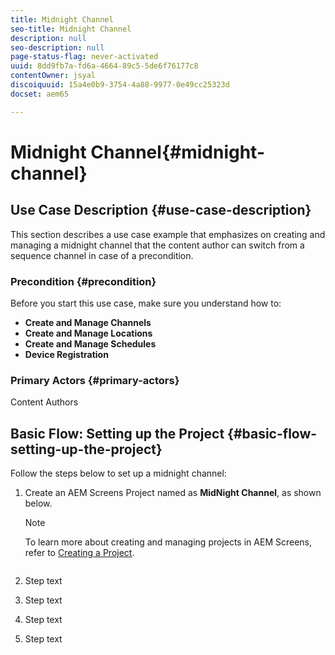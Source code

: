 ```yaml
---
title: Midnight Channel
seo-title: Midnight Channel
description: null
seo-description: null
page-status-flag: never-activated
uuid: 8dd9fb7a-fd6a-4664-89c5-5de6f76177c8
contentOwner: jsyal
discoiquuid: 15a4e0b9-3754-4a88-9977-0e49cc25323d
docset: aem65

---
```


# Midnight Channel{#midnight-channel}

## Use Case Description {#use-case-description}

This section describes a use case example that emphasizes on creating and managing a midnight channel that the content author can switch from a sequence channel in case of a precondition.

### Precondition {#precondition}

Before you start this use case, make sure you understand how to:

* **Create and Manage Channels**
* **Create and Manage Locations**
* **Create and Manage Schedules**
* **Device Registration**

### Primary Actors {#primary-actors}

Content Authors

## Basic Flow: Setting up the Project {#basic-flow-setting-up-the-project}

Follow the steps below to set up a midnight channel:

1. Create an AEM Screens Project named as **MidNight Channel**, as shown below.

   >[!NOTE]
   >
   >To learn more about creating and managing projects in AEM Screens, refer to [Creating a Project](https://chl-author.corp.adobe.com/editor.html/content/help/en/experience-manager/6-5/screens/using/creating-a-screens-project.html).

   ![]()

1. Step text
1. Step text
1. Step text
1. Step text

